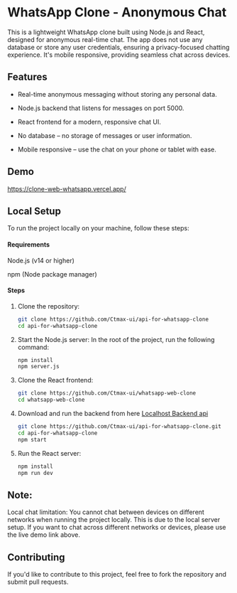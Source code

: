 
# WhatsApp Clone - Anonymous Chat

This is a lightweight WhatsApp clone built using Node.js and React, designed for anonymous real-time chat. The app does not use any database or store any user credentials, ensuring a privacy-focused chatting experience. It's mobile responsive, providing seamless chat across devices.




## Features

- Real-time anonymous messaging without storing any personal data.

- Node.js backend that listens for messages on port 5000.
- React frontend for a modern, responsive chat UI.

- No database – no storage of messages or user information.

- Mobile responsive – use the chat on your phone or tablet with ease.




## Demo

https://clone-web-whatsapp.vercel.app/

## Local Setup
To run the project locally on your machine, follow these steps:

#### Requirements
Node.js (v14 or higher)

npm (Node package manager)

#### Steps
1. Clone the repository:
    ```bash
    git clone https://github.com/Ctmax-ui/api-for-whatsapp-clone
    cd api-for-whatsapp-clone
    ```

2. Start the Node.js server: 
In the root of the project, run the following command:

    ```bash
    npm install
    npm server.js
    ```

3. Clone the React frontend:

    ```bash
    git clone https://github.com/Ctmax-ui/whatsapp-web-clone
    cd whatsapp-web-clone
    ```

4. Download and run the backend from here [Localhost Backend api](https://github.com/Ctmax-ui/api-for-whatsapp-clone)
    ```bash
    git clone https://github.com/Ctmax-ui/api-for-whatsapp-clone.git
    cd api-for-whatsapp-clone
    npm start
    ```

5. Run the React server:

    ```bash
    npm install
    npm run dev
    ```

## Note:

Local chat limitation: You cannot chat between devices on different networks when running the project locally. This is due to the local server setup. If you want to chat across different networks or devices, please use the live demo link above.


## Contributing

If you'd like to contribute to this project, feel free to fork the repository and submit pull requests.
